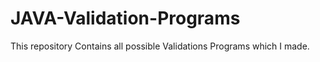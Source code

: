 # JAVA-Validation-Programs
This repository Contains all possible Validations Programs which I made.
